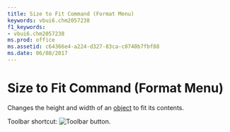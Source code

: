 ```yaml
---
title: Size to Fit Command (Format Menu)
keywords: vbui6.chm2057238
f1_keywords:
- vbui6.chm2057238
ms.prod: office
ms.assetid: c64366e4-a224-d327-83ca-c0740b7fbf88
ms.date: 06/08/2017
---
```



# Size to Fit Command (Format Menu)

Changes the height and width of an [object](../../Glossary/vbe-glossary.md#object) to fit its contents.

Toolbar shortcut: 
![Toolbar button](../../../images/tbr_sfit_ZA01201742.gif).

